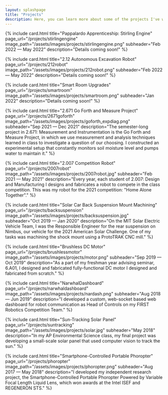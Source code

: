 ```yaml
---
layout: splashpage
title: "Projects"
description: Here, you can learn more about some of the projects I've worked on for engineering teams and classes, as well as my personal projects.
---
```


{% include card.html
    title="Pappalardo Apprenticeship: Stirling Engine"
    page_url="/projects/stirlingengine"
    image_path="/assets/images/projects/stirlingengine.png"
    subheader="Feb 2022 — May 2022"
    description="Details coming soon!"
%}

{% include card.html
    title="2.12 Autonomous Excavation Robot"
    page_url="/projects/212robot"
    image_path="/assets/images/projects/212robot.png"
    subheader="Feb 2022 — May 2022"
    description="Details coming soon!"
%}

{% include card.html
    title="Smart Room Upgrades"
    page_url="/projects/smartroom"
    image_path="/assets/images/projects/smartroom.png"
    subheader="Jan 2022"
    description="Details coming soon!"
%}

{% include card.html
    title="2.671 Go Forth and Measure Project"
    page_url="/projects/2671goforth"
    image_path="/assets/images/projects/goforth_expdiag.png"
    subheader="Sep 2021 — Dec 2021"
    description="The semester-long project in 2.671: Measurement and Instrumentation is the Go Forth and Measure Project, in which we use measurement and analysis techniques learned in class to investigate a question of our choosing. I constructed an experimental setup that constantly monitors soil moisture level and pumps water to maintain it."
%}

{% include card.html
    title="2.007 Competition Robot"
    page_url="/projects/2007robot"
    image_path="/assets/images/projects/2007robot.jpg"
    subheader="Feb 2021 — May 2021"
    description="Every year, each student of 2.007: Design and Manufacturing I designs and fabricates a robot to compete in the class competition. This was my robot for the 2021 competition: \"Home Alone Together\"."
%}

{% include card.html
    title="Solar Car Back Suspension Mount Machining"
    page_url="/projects/backsuspension"
    image_path="/assets/images/projects/backsuspension.jpg"
    subheader="Oct 2019 — Jan 2020"
    description="On the MIT Solar Electric Vehicle Team, I was the Responsible Engineer for the rear suspension on Nimbus, our vehicle for the 2021 American Solar Challenge. One of my tasks was machining the shock mount using a ProtoTRAK CNC mill."
%}

{% include card.html
    title="Brushless DC Motor"
    page_url="/projects/brushlessmotor"
    image_path="/assets/images/projects/motor.png"
    subheader="Sep 2019 — Oct 2019"
    description="As a part of my freshman year advising seminar, 6.A01, I designed and fabricated fully-functional DC motor I designed and fabricated from scratch."
%}

{% include card.html
    title="NarwhalDashboard"
    page_url="/projects/narwhaldashboard"
    image_path="/assets/images/projects/nardash.png"
    subheader="Aug 2018 — Jun 2019"
    description="I developed a custom, web-socket based web dashboard for robot communication as Head of Controls on my FIRST Robotics Competition Team."
%}

{% include card.html
    title="Sun-Tracking Solar Panel"
    page_url="/projects/suntracking"
    image_path="/assets/images/projects/solar.jpg"
    subheader="May 2018"
    description="In my AP Environmental Science class, my final project was developing a small-scale solar panel that used computer vision to track the sun."
%}

{% include card.html
    title="Smartphone-Controlled Portable Phoropter"
    page_url="/projects/phoropter"
    image_path="/assets/images/projects/phoropter.png"
    subheader="Aug 2017 — May 2018"
    description="I developed my independent research project, the Smartphone-Controlled Portable Phoropter Powered by Variable Focal Length Liquid Lens, which won awards at the Intel ISEF and REGENERON STS."
%}



<!-- {% include card.html
    title="FRC Team 3128's Website"
    page_url="/projects/frc3128website"
    image_path="/assets/images/projects/team3128.png"
    subheader="Mar 2016 — Jun 2019"
    description="I built and maintained the website for my high school's FIRST Robotics Competition team from scratch in HTML/CSS/JS using Jekyll."
%} -->